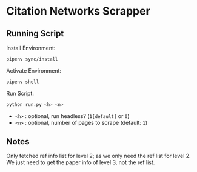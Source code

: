 # Citation Networks Scrapper

## Running Script

Install Environment:

```bash
pipenv sync/install
```

Activate Environment:

```bash
pipenv shell
```

Run Script:

```bash
python run.py <h> <n>
```

- `<h>` : optional, run headless? (`1[default]` or `0`)
- `<n>` : optional, number of pages to scrape (default: `1`)

## Notes

Only fetched ref info list for level 2; as we only need the ref list for level 2. We just need to get the paper info of level 3, not the ref list.